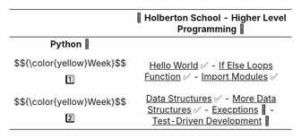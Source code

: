 |  | :dart: Holberton School  -  Higher Level Programming :dart:                    |
| :------: | :----------------------------------------------------------------------------------------------------------------------------------------------------------------------------------------------------------------------------------------------------------------------------------------------------------------------------------------------------------------------: |
| **Python** :snake: |    |
|  $${\color{yellow}Week}$$ :one: | [Hello World](https://github.com/vlldnt/holbertonschool-higher_level_programming/tree/main/python-hello_world) :white_check_mark: -  [If Else Loops Function](https://github.com/vlldnt/holbertonschool-higher_level_programming/tree/main/python-if_else_loops_functions) :white_check_mark:  - [Import Modules](https://github.com/vlldnt/holbertonschool-higher_level_programming/tree/main/python-import_modules) ✅   | 
|  $${\color{yellow}Week}$$ :two: | [Data Structures](https://github.com/vlldnt/holbertonschool-higher_level_programming/tree/main/python-data_structures) :white_check_mark: -  [More Data Structures](https://github.com/vlldnt/holbertonschool-higher_level_programming/tree/main/python-more_data_structures) :white_check_mark:  - [Execptions](https://github.com/vlldnt/holbertonschool-higher_level_programming/tree/main/python-more_data_structures/exceptions) :no_entry_sign:  -  [Test-Driven Development](https://github.com/vlldnt/holbertonschool-higher_level_programming/tree/main/python-more_data_structures/test_driven_devlopment) :no_entry_sign:  | 